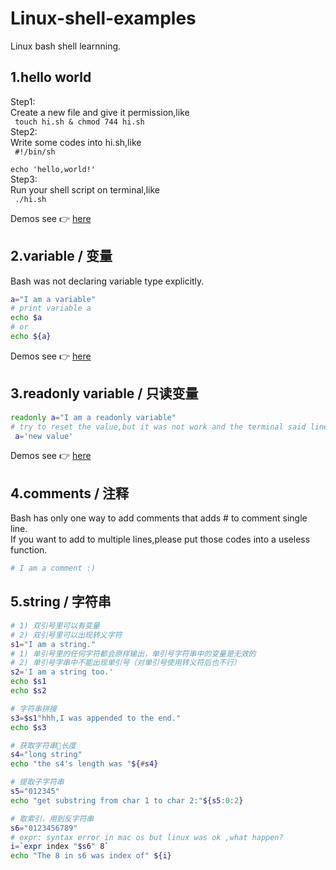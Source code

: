# Linux-shell-examples
Linux bash shell learnning.  

## 1.hello world  
Step1:  
Create a new file and give it permission,like   
<code>
  touch hi.sh & chmod 744 hi.sh
</code>  
Step2:   
Write some codes into hi.sh,like  
<code>
 #!/bin/sh  
 echo 'hello,world!'
</code>  
Step3:  
Run your shell script on terminal,like  
<code>
./hi.sh
</code>  


Demos see :point_right: [here](./demos/hi.sh)  

## 2.variable / 变量
Bash was not declaring variable type explicitly.  
```bash 
a="I am a variable"  
# print variable a  
echo $a  
# or  
echo ${a}
```  
Demos see :point_right: [here](./demos/variable.sh)  

## 3.readonly variable / 只读变量  
```bash 
readonly a="I am a readonly variable"  
# try to reset the value,but it was not work and the terminal said line 4: a: readonly variable
 a='new value'
```  
Demos see :point_right: [here](./demos/readonly_variable.sh)  

## 4.comments / 注释
Bash has only one way to add comments that adds # to comment single line.  
If you want to add to multiple lines,please put those codes into a useless function.
```bash
# I am a comment :)

```

## 5.string / 字符串  
```bash
# 1) 双引号里可以有变量
# 2) 双引号里可以出现转义字符
s1="I am a string."
# 1) 单引号里的任何字符都会原样输出，单引号字符串中的变量是无效的
# 2) 单引号字串中不能出现单引号（对单引号使用转义符后也不行）
s2='I am a string too.'
echo $s1
echo $s2

# 字符串拼接
s3=$s1"hhh,I was appended to the end."
echo $s3

# 获取字符串长度
s4="long string"
echo "the s4's length was "${#s4}

# 提取子字符串
s5="012345"
echo "get substring from char 1 to char 2:"${s5:0:2}

# 取索引，用到反字符串
s6="0123456789"
# expr: syntax error in mac os but linux was ok ,what happen?
i=`expr index "$s6" 8` 
echo "The 8 in s6 was index of" ${i}

```
